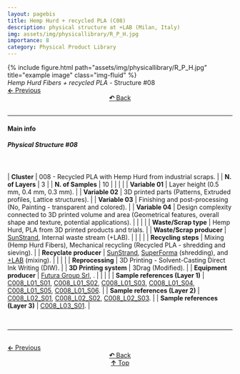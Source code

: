 ```yaml
---
layout: pagebis
title: Hemp Hurd + recycled PLA (C08)
description: physical structure at +LAB (Milan, Italy)
img: assets/img/physicallibrary/R_P_H.jpg
importance: 8
category: Physical Product Library
---
```

<div class="row">
    <div class="col-sm mt-3 mt-md-0">
        {% include figure.html path="assets/img/physicallibrary/R_P_H.jpg" title="example image" class="img-fluid" %}
    </div>
</div>
<div class="caption">
    <i>Hemp Hurd Fibers + recycled PLA</i> - Structure #08
</div>

<div class="row justify-content-sm-center">
    <div class="col-sm-4 mt-3 mt-md-0" style="text-align:left">
    <a href="/projects/PhyProLi_C07/" target="_self"><b>←</b> Previous</a></div>
    <div class="col-sm-4 mt-3 mt-md-0" style="text-align:center">
  <a href="/physicallibrary/" target="_self"><b>↶</b> Back</a>
    </div>
    <div class="col-sm-4 mt-3 mt-md-0" style="text-align:right">
        <td align="right"></td>
    </div>
</div>
<br>

<hr>
<h4><b>Main info</b></h4>
<h5>Physical Structure #08</h5>
<br>

| <b>Cluster</b>       | 008 - Recycled PLA with Hemp Hurd from industrial scraps. |
| <b>N. of Layers</b>   | 3    |
| <b>N. of Samples</b>   | 10   |
|    |     |
| <b>Variable 01</b>       | Layer height (0.5 mm, 0.4 mm, 0.3 mm). |
| <b>Variable 02</b>       | 3D printed parts (Patterns, Extruded profiles, Lattice structures).    |
| <b>Variable 03</b>       | Finishing and post-processing (No, Painting - transparent and colored).    |
| <b>Variable 04</b>       | Design complexity connected to 3D printed volume and area (Geometrical features, overall shape and texture, potential applications).    |
|    |     |
| <b>Waste/Scrap type</b>       | Hemp Hurd, PLA from 3D printed products and trials.     |
| <b>Waste/Scrap producer</b>    | [SunStrand](https://www.linkedin.com/company/sunstrand/?originalSubdomain=it), Internal waste stream (+LAB).   |
|    |     |
| <b>Recycling steps</b>      | Mixing (Hemp Hurd Fibers), Mechanical recycling (Recycled PLA - shredding and sieving).     |
| <b>Recyclate producer</b>    | [SunStrand](https://www.linkedin.com/company/sunstrand/?originalSubdomain=it), [SuperForma](https://superforma.xyz/) (shredding), and [+LAB](piulab.it) (mixing).     |
|    |     |
| <b>Reprocessing</b>      | 3D Printing - Solvent-Casting Direct Ink Writing (DIW). |
| <b>3D Printing system</b>      | 3Drag (Modified).    |
| <b>Equipment producer</b>   | [Futura Group Srl](https://www.futuragroupsrl.it/), .   |
|    |     |
| <b>Sample references (Layer 1)</b>    | <a href="/projects/ProLi_C008_L01_S01/" target="_blank">C008_L01_S01</a>, <a href="/projects/ProLi_C008_L01_S02/" target="_blank">C008_L01_S02</a>, <a href="/projects/ProLi_C008_L01_S03/" target="_blank">C008_L01_S03</a>, <a href="/projects/ProLi_C008_L01_S04/" target="_blank">C008_L01_S04</a>, <a href="/projects/ProLi_C008_L01_S05/" target="_blank">C008_L01_S05</a>, <a href="/projects/ProLi_C008_L01_S06/" target="_blank">C008_L01_S06</a>. |
| <b>Sample references (Layer 2)</b>    | <a href="/projects/ProLi_C008_L02_S01/" target="_blank">C008_L02_S01</a>, <a href="/projects/ProLi_C008_L02_S02/" target="_blank">C008_L02_S02</a>, <a href="/projects/ProLi_C008_L02_S03/" target="_blank">C008_L02_S03</a>. |
| <b>Sample references (Layer 3)</b>    | <a href="/projects/ProLi_C008_L03_S01/" target="_blank">C008_L03_S01</a>. |

<br>
<hr>

<br>
<div class="row justify-content-sm-center">
    <div class="col-sm-3 mt-3 mt-md-0" style="text-align:left">
    <a href="/projects/PhyProLi_C07/" target="_self"><b>←</b> Previous</a></div>
    <div class="col-sm-3 mt-3 mt-md-0" style="text-align:center">
  <a href="/physicallibrary/" target="_self"><b>↶</b> Back</a>
    </div>
    <div class="col-sm-3 mt-3 mt-md-0" style="text-align:center">
  <a href="#" target="_self"><b>↑</b> Top</a>
    </div>
    <div class="col-sm-3 mt-3 mt-md-0" style="text-align:right">
        <td align="right"></td>
    </div>
</div>
